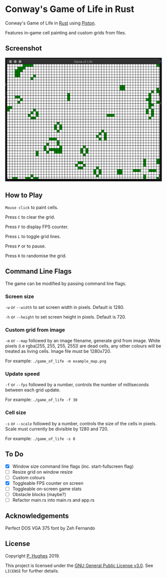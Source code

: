 # Conway's Game of Life in Rust

Conway's Game of Life in [Rust](https://github.com/rust-lang/rust) using [Piston](https://github.com/PistonDevelopers/piston).

Features in-game cell painting and custom grids from files.

## Screenshot

![screenshot](https://raw.githubusercontent.com/phugh/game-of-life/master/game-of-life.png)

## How to Play

```Mouse click``` to paint cells.

Press ```C``` to clear the grid.

Press ```F``` to display FPS counter.

Press ```L``` to toggle grid lines.

Press ```P``` or to pause.

Press ```R``` to randomise the grid.


## Command Line Flags

The game can be modified by passing command line flags.

### Screen size
```-w``` or ```--width``` to set screen width in pixels. Default is 1280.

```-h``` or ```--height``` to set screen height in pixels. Default is 720.

### Custom grid from image
```-m``` or ```--map``` followed by an image filename, generate grid from image. White pixels (i.e rgba[255, 255, 255, 255]) are dead cells, any other colours will be treated as living cells. Image file must be 1280x720.

For example:
```./game_of_life -m example_map.png```

### Update speed
```-f``` or ```--fps``` followed by a number, controls the number of milliseconds between each grid update.

For example:
```./game_of_life -f 30```

### Cell size
```-s``` or ```--scale``` followed by a number, controls the size of the cells in pixels. Scale must currently be divisible by 1280 and 720.

For example:
```./game_of_life -s 8```

## To Do
- [X] Window size command line flags (inc. start-fullscreen flag)
- [ ] Resize grid on window resize
- [ ] Custom colours
- [X] Toggleable FPS counter on screen
- [ ] Toggleable on-screen game stats
- [ ] Obstacle blocks (maybe?)
- [ ] Refactor main.rs into main.rs and app.rs

## Acknowledgements
Perfect DOS VGA 375 font by Zeh Fernando

## License
Copyright [P. Hughes](https://www.phugh.es) 2019.

This project is licensed under the [GNU General Public License v3.0](https://www.gnu.org/licenses/gpl-3.0.en.html). See ```LICENSE``` for further details.